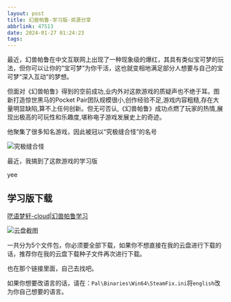 ```yaml
---
layout: post
title: 幻兽帕鲁-学习版-资源分享
abbrlink: 47513
date: 2024-01-27 01:24:23
tags:
---
```

最近，幻兽帕鲁在中文互联网上出现了一种现象级的爆红，其具有类似宝可梦的玩法，但你可以让你的“宝可梦”为你干活，这也就变相地满足部分人想要与自己的宝可梦“深入互动”的梦想。

但面对《幻兽帕鲁》得到的空前成功,业内外对这款游戏的质疑声也不绝于耳。图新打造惊世黑马的Pocket Pair团队规模很小,创作经验不足,游戏内容粗糙,存在大量明显缺陷,算不上任何创新。但无可否认,《幻兽帕鲁》成功点燃了玩家的热情,展现出极高的可玩性和乐趣度,堪称电子游戏发展史上的奇迹。

他聚集了很多知名游戏，因此被冠以“究极缝合怪”的名号

![究极缝合怪](https://pic.awaae001.top/%E7%BC%98%E7%BC%98%E5%A0%82/hspl/%E7%A9%B6%E6%9E%81%E7%BC%9D%E5%90%88%E6%80%AA.jpg)

最近，我搞到了这款游戏的学习版

yee

## 学习版下载

[呓语梦轩-cloud|幻兽帕鲁学习](https://cloud.awaae001.top/%E5%BA%94%E7%94%A8/%E5%AD%A6%E4%B9%A0-HSPL)

![云盘截图](https://pic.awaae001.top/%E7%BC%98%E7%BC%98%E5%A0%82/hspl/yunpan.png?x-oss-process=style/awaae001)

一共分为5个文件包，你必须要全部下载，如果你不想直接在我的云盘进行下载的话，推荐你在我的云盘下载种子文件再次进行下载。

也在那个链接里面，自己去找吧。

如果你想要改语言的话，请在：`Pal\Binaries\Win64\SteamFix.ini`将`english`改为你自己想要的语言。

